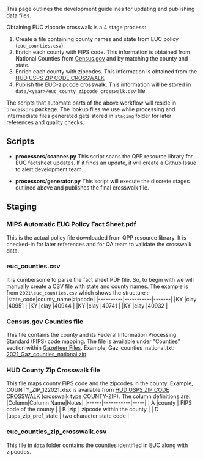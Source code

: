 This page outlines the development guidelines for updating and publishing data files.

Obtaining EUC zipcode crosswalk is a 4 stage process:
1. Create a file containing county names and state from EUC policy (`euc_counties.csv`). 
2. Enrich each county with FIPS code. This information is obtained from National Counties from [Census.gov](https://www.census.gov/geographies/reference-files/time-series/geo/gazetteer-files.html) and by matching the county and state. 
3. Enrich each county with zipcodes. This information is obtained from the [HUD USPS ZIP CODE CROSSWALK](https://www.huduser.gov/portal/datasets/usps_crosswalk.html#data) 
4. Publish the EUC-zipcode crosswalk. This information will be stored in `data/<year>/euc_county_zipcode_crosswalk.csv` file.  

The scripts that automate parts of the above workflow will reside in `processors` package. The lookup files we use while processing and intermediate files generated gets stored in `staging` folder for later references and quality checks. 

## Scripts
- **processors/scanner.py** 
 This script scans the QPP resource library for EUC factsheet updates. If it finds an update, it will create a Github Issue to alert development team.

- **processors/generator.py**
 This script will execute the discrete stages outlined above and publishes the final crosswalk file. 

## Staging 
### MIPS Automatic EUC Policy Fact Sheet.pdf
This is the actual policy file downloaded from QPP resource library. It is checked-in for later references and for QA team to validate the crosswalk data. 

### euc_counties.csv 
It is cumbersome to parse the fact sheet PDF file. So, to begin with we will manually create a CSV file with state and county names. 
The example is from `2021\euc_counties.csv` which shows the structure :-
|state_code|county_name|zipcode|
|----------|-----------|-------|
|KY        |clay       |40951  |
|KY        |clay       |40944  |
|KY        |clay       |40741  |
|KY        |clay       |40932  |

### Census.gov Counties file
This file contains the county and its Federal Information Processing Standard (FIPS) code mapping. The file is available under "Counties" section within [Gazetteer Files](https://www.census.gov/geographies/reference-files/time-series/geo/gazetteer-files.html). Example, Gaz_counties_national.txt: [2021_Gaz_counties_national.zip](https://www2.census.gov/geo/docs/maps-data/data/gazetteer/2021_Gazetteer/2021_Gaz_counties_national.zip) 

### HUD County Zip Crosswalk file
This file maps county FIPS code and the zipcodes in the county. Example, COUNTY_ZIP_122021.xlsx is available from [HUD USPS ZIP CODE CROSSWALK](https://www.huduser.gov/portal/datasets/usps_crosswalk.html#data) (crosswalk type COUNTY-ZIP).
The column definitions are:
|Column|Column Name|Notes|
|------|-----------|-----|
| A    |county     |  FIPS code of the county |
| B    |zip     | zipcode within the county |
| D   |usps_zip_pref_state     | two character state code |


### euc_counties_zip_crosswalk.csv 
This file in `data` folder contains the counties identified in EUC along with zipcodes. 